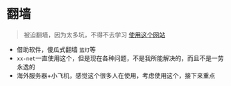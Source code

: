 # 翻墙
> 被迫翻墙，因为太多坑，不得不去学习 [使用这个网站](https://github.com/yshunda/Notes/issues/2)
+ 借助软件，傻瓜式翻墙 `蓝灯`等
+ `xx-net`一直使用这个，但是现在各种问题，不是我所能解决的，而且不是一劳永逸的
+ 海外服务器+小飞机，感觉这个很多人在使用，考虑使用这个，接下来重点
